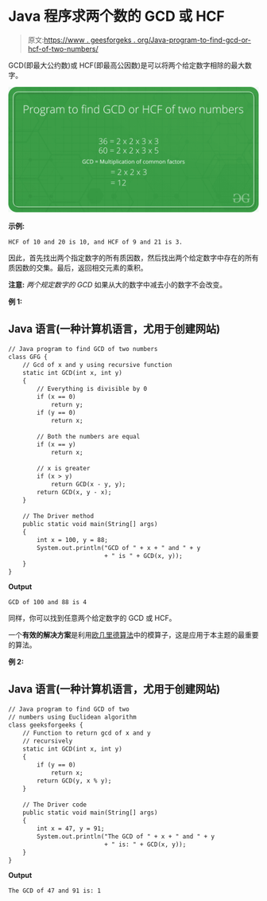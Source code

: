 # Java 程序求两个数的 GCD 或 HCF

> 原文:[https://www . geesforgeks . org/Java-program-to-find-gcd-or-hcf-of-two-numbers/](https://www.geeksforgeeks.org/java-program-to-find-gcd-or-hcf-of-two-numbers/)

GCD(即最大公约数)或 HCF(即最高公因数)是可以将两个给定数字相除的最大数字。

![Lightbox](img/fd89de4344f9eefed42b288ad5993647.png)

**示例:**

```
HCF of 10 and 20 is 10, and HCF of 9 and 21 is 3.
```

因此，首先找出两个指定数字的所有质因数，然后找出两个给定数字中存在的所有质因数的交集。最后，返回相交元素的乘积。

**注意:** *两个规定数字的 GCD* 如果从大的数字中减去小的数字不会改变。

**例 1:**

## Java 语言(一种计算机语言，尤用于创建网站)

```
// Java program to find GCD of two numbers
class GFG {
    // Gcd of x and y using recursive function
    static int GCD(int x, int y)
    {
        // Everything is divisible by 0
        if (x == 0)
            return y;
        if (y == 0)
            return x;

        // Both the numbers are equal
        if (x == y)
            return x;

        // x is greater
        if (x > y)
            return GCD(x - y, y);
        return GCD(x, y - x);
    }

    // The Driver method
    public static void main(String[] args)
    {
        int x = 100, y = 88;
        System.out.println("GCD of " + x + " and " + y
                           + " is " + GCD(x, y));
    }
}
```

**Output**

```
GCD of 100 and 88 is 4

```

同样，你可以找到任意两个给定数字的 GCD 或 HCF。

一个**有效的解决方案**是利用[欧几里德算法](https://www.geeksforgeeks.org/euclidean-algorithms-basic-and-extended/)中的模算子，这是应用于本主题的最重要的算法。

**例 2:**

## Java 语言(一种计算机语言，尤用于创建网站)

```
// Java program to find GCD of two 
// numbers using Euclidean algorithm
class geeksforgeeks {
    // Function to return gcd of x and y
    // recursively
    static int GCD(int x, int y)
    {
        if (y == 0)
            return x;
        return GCD(y, x % y);
    }

    // The Driver code
    public static void main(String[] args)
    {
        int x = 47, y = 91;
        System.out.println("The GCD of " + x + " and " + y
                           + " is: " + GCD(x, y));
    }
}
```

**Output**

```
The GCD of 47 and 91 is: 1

```